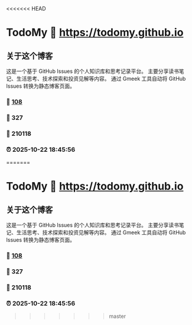<<<<<<< HEAD
# TodoMy :link: https://todomy.github.io 

## 关于这个博客
这是一个基于 GitHub Issues 的个人知识库和思考记录平台。
主要分享读书笔记、生活思考、技术探索和投资见解等内容。
通过 Gmeek 工具自动将 GitHub Issues 转换为静态博客页面。

### :page_facing_up: [108](https://todomy.github.io/tag.html) 
### :speech_balloon: 327 
### :hibiscus: 210118 
### :alarm_clock: 2025-10-22 18:45:56 
=======
# TodoMy :link: https://todomy.github.io 

## 关于这个博客
这是一个基于 GitHub Issues 的个人知识库和思考记录平台。
主要分享读书笔记、生活思考、技术探索和投资见解等内容。
通过 Gmeek 工具自动将 GitHub Issues 转换为静态博客页面。

### :page_facing_up: [108](https://todomy.github.io/tag.html) 
### :speech_balloon: 327 
### :hibiscus: 210118 
### :alarm_clock: 2025-10-22 18:45:56 
>>>>>>> master
